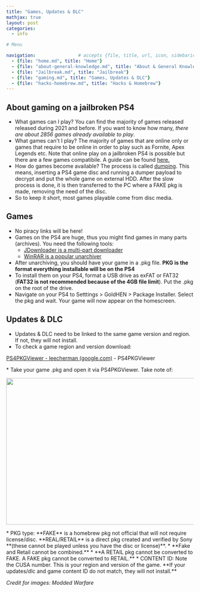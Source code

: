 ```yaml
---
title: "Games, Updates & DLC"
mathjax: true
layout: post
categories:
  - info

# Menu

navigation:                # accepts {file, title, url, icon, sidebaricon}
  - {file: "home.md", title: "Home"}
  - {file: "about-general-knowledge.md", title: "About & General Knowledge"}
  - {file: "Jailbreak.md", title: "Jailbreak"}
  - {file: "gaming.md", title: "Games, Updates & DLC"}
  - {file: "hacks-homebrew.md", title: "Hacks & Homebrew"}
---
```



## About gaming on a jailbroken PS4

* What games can I play? You can find the majority of games released released during 2021 and before. If you want to know how many, *there are about 2856 games already available to play*.
* What games can't I play? The majority of games that are online only or games that require to be online in order to play such as Fornite, Apex Legends etc. Note that online play on a jailbroken PS4 is possible but there are a few games compatibile. A guide can be found
[here.](onlineplay.md)
* How do games become available? The process is called 
[dumping](dumping.md). This means, inserting a PS4 game disc and running a dumper payload to decrypt and put the whole game on external HDD. After the slow process is done, it is then transferred to the PC where a FAKE pkg is made, removing the need of the disc.
* So to keep it short, most games playable come from disc media.


## Games

* No piracy links will be here!
* Games on the PS4 are huge, thus you might find games in many parts (archives). You need the following tools:
    * <a href="https://jdownloader.org/download/index"> JDownloader is a multi-part downloader</a>
    * <a href="https://www.win-rar.com/download.html?&amp;L=0"> WinRAR is a popular unarchiver</a>
* After unarchiving, you should have your game in a .pkg file. **PKG is the format everything installable will be on the PS4**
* To install them on your PS4, format a USB drive as exFAT or FAT32 (**FAT32 is not recommended because of the 4GB file limit**). Put the .pkg on the root of the drive.
* Navigate on your PS4 to Setttings > GoldHEN > Package Installer. Select the pkg and wait. Your game will now appear on the homescreen.

## Updates & DLC

* Updates & DLC need to be linked to the same game version and region. If not, they will not install.
* To check a game region and version download:
<p><a href="https://sites.google.com/site/theleecherman/ps4pkgviewer">PS4PKGViewer - leecherman (google.com)</a>&nbsp;- PS4PKGViewer</p>
* Take your game .pkg and open it via PS4PKGViewer. Take note of:
<p><img alt="" src="https://gcdn.pbrd.co/images/9O68wknbdHM9.png?o=1" style="width: 698px; height: 393px;" /></p>
* PKG type: **FAKE** is a homebrew pkg not official that will not require license/disc. **REAL/RETAIL** is a direct pkg created and verified by Sony **(these cannot be played unless you have the disc or license)**.
* **Fake and Retail cannot be combined.**
* **A RETAIL pkg cannot be converted to FAKE. A FAKE pkg cannot be converted to RETAIL.**
* CONTENT ID: Note the CUSA number. This is your region and version of the game. **If your updates/dlc and game content ID do not match, they will not install.**



*Credit for images: Modded Warfare*
